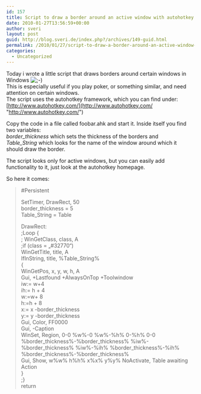 ```yaml
---
id: 157
title: Script to draw a border around an active window with autohotkey
date: 2010-01-27T13:56:59+00:00
author: sveri
layout: post
guid: http://blog.sveri.de/index.php?/archives/149-guid.html
permalink: /2010/01/27/script-to-draw-a-border-around-an-active-window-with-autohotkey/
categories:
  - Uncategorized
---
```

Today i wrote a little script that draws borders around certain windows in Windows <img src="http://blog.sveri.de/templates/default/img/emoticons/wink.png" alt=";-)" style="display: inline; vertical-align: bottom;" class="emoticon" />  
This is especially useful if you play poker, or something similar, and need attention on certain windows.  
The script uses the autohotkey framework, which you can find under: [http://www.autohotkey.com/](http://www.autohotkey.com/ "http://www.autohotkey.com/")



Copy the code in a file called foobar.ahk and start it. Inside itself you find two variables:  
_border_thickness_ which sets the thickness of the borders and  
_Table_String_ which looks for the name of the window around which it should draw the border.



The script looks only for active windows, but you can easily add functionality to it, just look at the autohotkey homepage.



So here it comes:



<blockquote style="MARGIN-RIGHT: 0px" dir="ltr">
  <p>
  </p>
  
  <p>
    #Persistent
  </p>
  
  <p>
  </p>
  
  <p>
    SetTimer, DrawRect, 50<br />border_thickness = 5<br />Table_String = Table
  </p>
  
  <p>
  </p>
  
  <p>
    DrawRect:<br />;Loop {<br />; WinGetClass, class, A<br />;if (class = &#8222;#32770&#8220;)<br /> WinGetTitle, title, A<br /> IfInString, title, %Table_String%<br /> {<br /> WinGetPos, x, y, w, h, A<br /> Gui, +Lastfound +AlwaysOnTop +Toolwindow<br /> iw:= w+4<br /> ih:= h + 4<br /> w:=w+ 8<br /> h:=h + 8<br /> x:= x -border_thickness<br /> y:= y -border_thickness<br /> Gui, Color, FF0000<br /> Gui, -Caption<br /> WinSet, Region, 0-0 %w%-0 %w%-%h% 0-%h% 0-0 %border_thickness%-%border_thickness% %iw%-%border_thickness% %iw%-%ih% %border_thickness%-%ih% %border_thickness%-%border_thickness%<br /> Gui, Show, w%w% h%h% x%x% y%y% NoActivate, Table awaiting Action<br /> }<br />;}<br />return
  </p>
</blockquote>